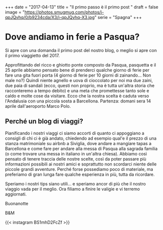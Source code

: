 +++
date = "2017-04-13"
title = "Il primo passo è il primo post "
draft = false
image = "https://photos.smugmug.com/photos/i-qpJQvhq/0/b9234cda/X3/i-qpJQvhq-X3.jpg"
serie = "Spagna"
+++

# Dove andiamo in ferie a Pasqua? 

Si apre con una domanda il primo post del nostro blog, o meglio si apre con il primo viaggietto del 2017. 
    
Approfittando del ricco e ghiotto ponte composto da Pasqua, pasquetta e il 25 aprile abbiamo pensato bene di prenderci qualche giorno di ferie per fare una gita fuori porta (4 giorno di ferie per 10 giorni di zainando... Non male no?) 
Quindi niente agnello e uova di cioccolato per noi ma due zaini, due paia di sandali (ecco, questi non proprio, ma è tutta un'altra storia che racconteremo a tempo debito) e una meta che promettesse tanto sole e caldo e molte cose da visitare. 
Ecco che la nostra scelta è caduta verso l'Andalusia con una piccola sosta a Barcellona. Partenza: domani sera 14 aprile dall'aeroporto Marco Polo. 

## Perché un blog di viaggi? 
Pianificando i nostri viaggi ci siamo accorti di quanto ci appoggiano a consigli di chi ci è già andato, chiedendo ad esempio qual'e il prezzo di una stanza matrimoniale su airbnb a Siviglia, dove andare a mangiare tapas a Barcellona e come fare per andare alla messa di Pasqua alla sagrada familia (o come trovare una messa in italiano in un'altra chiesa). 
Abbiamo così pensato di tenere traccia delle nostre scelte, così da poter passare più informazioni possibili ai nostri amici e soprattutto non scordarci niente delle piccole grandi avventure. Perché forse possediamo poco di materiale, ma preferiamo di gran lunga fare qualche esperienza in più, tutta da ricordare.
 
Speriamo i nostri tips siano utili... e speriamo ancor di più che il nostro viaggio vada per il meglio. 
Ora filiamo a finire le valigie e vi terremo aggiornati. 

Buonanotte 

B&M

{{< instagram BS1mhD2FcZf >}}

<!-- <blockquote class="instagram-media" data-instgrm-captioned data-instgrm-version="7" style=" background:#FFF; border:0; border-radius:3px; box-shadow:0 0 1px 0 rgba(0,0,0,0.5),0 1px 10px 0 rgba(0,0,0,0.15); margin: 1px; max-width:658px; padding:0; width:99.375%; width:-webkit-calc(100% - 2px); width:calc(100% - 2px);"><div style="padding:8px;"> <div style=" background:#F8F8F8; line-height:0; margin-top:40px; padding:33.33333333333333% 0; text-align:center; width:100%;"> <div style=" background:url(data:image/png;base64,iVBORw0KGgoAAAANSUhEUgAAACwAAAAsCAMAAAApWqozAAAABGdBTUEAALGPC/xhBQAAAAFzUkdCAK7OHOkAAAAMUExURczMzPf399fX1+bm5mzY9AMAAADiSURBVDjLvZXbEsMgCES5/P8/t9FuRVCRmU73JWlzosgSIIZURCjo/ad+EQJJB4Hv8BFt+IDpQoCx1wjOSBFhh2XssxEIYn3ulI/6MNReE07UIWJEv8UEOWDS88LY97kqyTliJKKtuYBbruAyVh5wOHiXmpi5we58Ek028czwyuQdLKPG1Bkb4NnM+VeAnfHqn1k4+GPT6uGQcvu2h2OVuIf/gWUFyy8OWEpdyZSa3aVCqpVoVvzZZ2VTnn2wU8qzVjDDetO90GSy9mVLqtgYSy231MxrY6I2gGqjrTY0L8fxCxfCBbhWrsYYAAAAAElFTkSuQmCC); display:block; height:44px; margin:0 auto -44px; position:relative; top:-22px; width:44px;"></div></div> <p style=" margin:8px 0 0 0; padding:0 4px;"> <a href="https://www.instagram.com/p/BS1mhD2FcZf/" style=" color:#000; font-family:Arial,sans-serif; font-size:14px; font-style:normal; font-weight:normal; line-height:17px; text-decoration:none; word-wrap:break-word;" target="_blank">A caccia di sole!!</a></p> <p style=" color:#c9c8cd; font-family:Arial,sans-serif; font-size:14px; line-height:17px; margin-bottom:0; margin-top:8px; overflow:hidden; padding:8px 0 7px; text-align:center; text-overflow:ellipsis; white-space:nowrap;">A post shared by zainando (@zainandoperilmondo) on <time style=" font-family:Arial,sans-serif; font-size:14px; line-height:17px;" datetime="2017-04-13T19:37:39+00:00">Apr 13, 2017 at 12:37pm PDT</time></p></div></blockquote> <script async defer src="//platform.instagram.com/en_US/embeds.js"></script> -->

